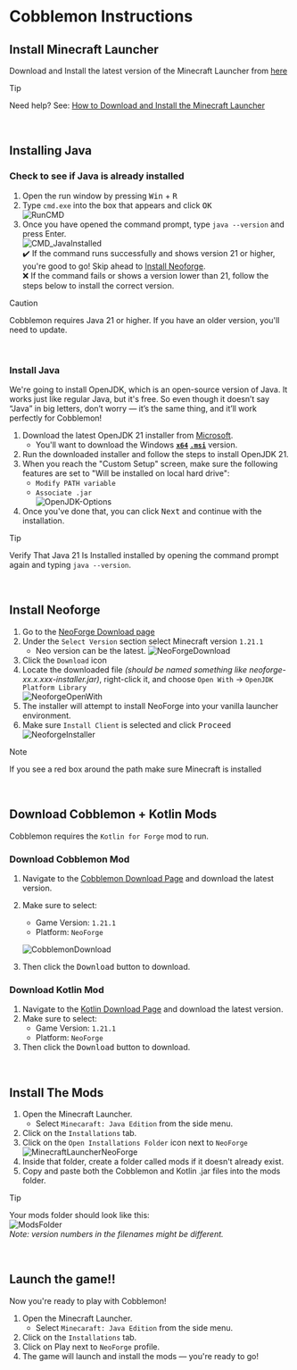# Cobblemon Instructions  
## Install Minecraft Launcher  
Download and Install the latest version of the Minecraft Launcher from [here](https://aka.ms/minecraftClientGameCoreWindows)  
> [!TIP]
> Need help? See: [How to Download and Install the Minecraft Launcher](https://help.minecraft.net/hc/en-us/articles/23907917790093-How-to-Download-and-Install-the-Minecraft-Launcher)  
<br/>  

## Installing Java  
### Check to see if Java is already installed  
1. Open the run window by pressing <kbd>Win</kbd> + <kbd>R</kbd>  
2. Type `cmd.exe` into the box that appears and click <kbd>OK</kbd>  
    ![RunCMD](https://github.com/user-attachments/assets/5eedcee4-04cb-436c-85c0-3b8191fbaac0)
3. Once you have opened the command prompt, type `java --version` and press Enter.  
    ![CMD_JavaInstalled](https://github.com/user-attachments/assets/816caa9a-b3f2-444e-a70a-efcbd17d4d8e)  
    :heavy_check_mark: If the command runs successfully and shows version 21 or higher, you're good to go! Skip ahead to [Install Neoforge](#install-neoforge).  
    :x: If the command fails or shows a version lower than 21, follow the steps below to install the correct version. 
> [!CAUTION]  
> Cobblemon requires Java 21 or higher. If you have an older version, you'll need to update.  
<br/>  

### Install Java  
We're going to install OpenJDK, which is an open-source version of Java. It works just like regular Java, but it's free. So even though it doesn’t say “Java” in big letters, don’t worry — it’s the same thing, and it’ll work perfectly for Cobblemon!  
1. Download the latest OpenJDK 21 installer from [Microsoft](https://learn.microsoft.com/en-us/java/openjdk/download#openjdk-21).  
    - You'll want to download the Windows **<ins>`x64`</ins> <ins>`.msi`</ins>** version.  
2. Run the downloaded installer and follow the steps to install OpenJDK 21.  
3. When you reach the "Custom Setup" screen, make sure the following features are set to "Will be installed on local hard drive":  
    - `Modify PATH variable`  
    - `Associate .jar`  
![OpenJDK-Options](https://github.com/user-attachments/assets/850a61a6-4345-465c-b5fd-f385593210a9)  
4. Once you've done that, you can click <kbd>Next</kbd> and continue with the installation.  
> [!TIP]  
> Verify That Java 21 Is Installed installed by opening the command prompt again and typing `java --version`.  
<br/>  

## Install Neoforge
1. Go to the [NeoForge Download page](https://projects.neoforged.net/neoforged/neoforge)  
2. Under the `Select Version` section select Minecraft version `1.21.1`  
    - Neo version can be the latest.
    ![NeoForgeDownload](https://github.com/user-attachments/assets/d44efe5c-3bc5-45bb-afe0-a82424e30ecf)  
3. Click the `Download` icon  
4. Locate the downloaded file *(should be named something like neoforge-xx.x.xxx-installer.jar)*, right-click it, and choose `Open With` → `OpenJDK Platform Library`  
    ![NeoforgeOpenWith](https://github.com/user-attachments/assets/59aba43d-28a7-486c-b15e-b01cb2b6cd5c)  
5. The installer will attempt to install NeoForge into your vanilla launcher environment.  
6. Make sure `Install Client` is selected and click <kbd>Proceed</kbd>  
    ![NeoforgeInstaller](https://github.com/user-attachments/assets/22d06f41-bd06-49e7-b427-1278cb556c15)
> [!NOTE]  
> If you see a red box around the path make sure Minecraft is installed  
<br/>  

## Download Cobblemon + Kotlin Mods
Cobblemon requires the `Kotlin for Forge` mod to run.  
### Download Cobblemon Mod  
1. Navigate to the [Cobblemon Download Page](https://modrinth.com/mod/cobblemon?version=1.21.1&loader=neoforge) and download the latest version.  
2. Make sure to select:  
    - Game Version: `1.21.1`  
    - Platform: `NeoForge`
    
    ![CobblemonDownload](https://github.com/user-attachments/assets/9e3cec57-f202-4857-aff3-b46cf9f281cd)  
3. Then click the <kbd>Download</kbd> button to download.  
### Download Kotlin Mod  
1. Navigate to the [Kotlin Download Page](https://modrinth.com/mod/kotlin-for-forge/versions?version=1.21.1&loader=neoforge) and download the latest version.  
2. Make sure to select:  
    - Game Version: `1.21.1`  
    - Platform: `NeoForge`  
3. Then click the <kbd>Download</kbd> button to download.  
<br/>  

## Install The Mods  
1. Open the Minecraft Launcher.  
    - Select `Minecaraft: Java Edition` from the side menu.  
2. Click on the `Installations` tab.  
3. Click on the `Open Installations Folder` icon next to `NeoForge`  
![MinecraftLauncherNeoForge](https://github.com/user-attachments/assets/f1ddce55-2fa5-4bae-b362-320594cdb82d)  
4. Inside that folder, create a folder called mods if it doesn't already exist.  
5. Copy and paste both the Cobblemon and Kotlin .jar files into the mods folder.  
> [!TIP]  
> Your mods folder should look like this:  
> ![ModsFolder](https://github.com/user-attachments/assets/f73dc3c3-dff6-4389-bb3a-2681e10fa8d3)  
> *Note: version numbers in the filenames might be different.*  
<br/>  

## Launch the game!!  
Now you're ready to play with Cobblemon!  
1. Open the Minecraft Launcher.  
    - Select `Minecaraft: Java Edition` from the side menu.  
2. Click on the `Installations` tab.  
3. Click on </kbd>Play</kbd> next to `NeoForge` profile.  
4. The game will launch and install the mods — you're ready to go!  
